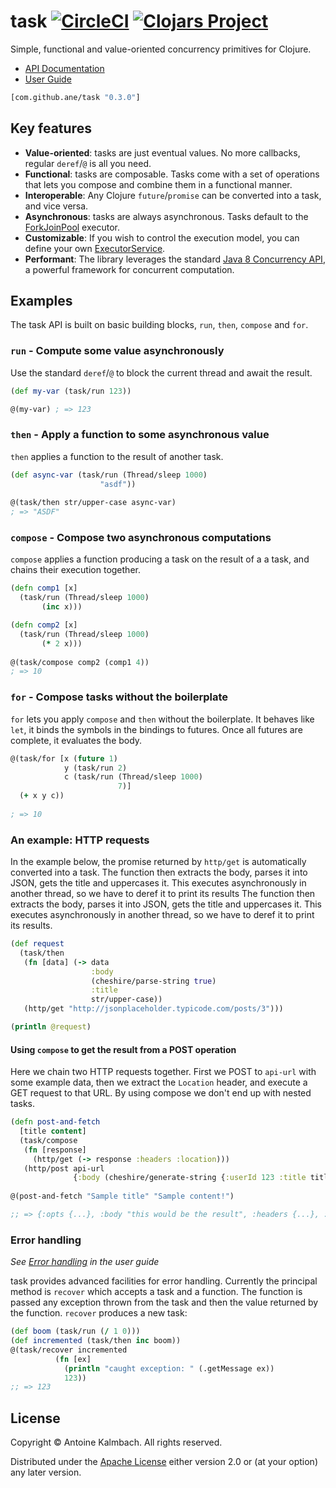 # task [![CircleCI](https://circleci.com/gh/ane/task/tree/master.svg?style=svg&circle-token=e18d6f0c73c42d24828e306f6c7de1fc639cbddd)](https://circleci.com/gh/ane/task/tree/master) [![Clojars Project](https://img.shields.io/clojars/v/com.github.ane/task.svg)](https://clojars.org/com.github.ane/task)

Simple, functional and value-oriented concurrency primitives for Clojure. 

  * [API Documentation](https://ane.github.io/task/api/)
  * [User Guide](https://ane.github.io/task/)

```clojure
[com.github.ane/task "0.3.0"]
```

## Key features

  * **Value-oriented**: tasks are just eventual values. No more callbacks, regular `deref`/`@` is all you need. 
  * **Functional**: tasks are composable. Tasks come with a set of operations that lets you compose
    and combine them in a functional manner.
  * **Interoperable**: Any Clojure `future`/`promise` can be converted into a task, and vice versa.
  * **Asynchronous**: tasks are always asynchronous. Tasks default to the
    [ForkJoinPool](https://docs.oracle.com/javase/8/docs/api/java/util/concurrent/ForkJoinPool.html?is-external=true)
    executor. 
  * **Customizable**: If you wish to control the execution model, you can define your own
    [ExecutorService](https://docs.oracle.com/javase/7/docs/api/java/util/concurrent/ExecutorService.html).
  * **Performant**: The library leverages the standard [Java 8 Concurrency
    API](https://docs.oracle.com/javase/8/docs/technotes/guides/concurrency/changes8.html), a
    powerful framework for concurrent computation.

## Examples

The task API is built on basic building blocks, `run`, `then`, `compose` and `for`.

### `run` - Compute some value asynchronously

Use the standard `deref`/`@` to block the current thread and await the result.

``` clojure
(def my-var (task/run 123))

@(my-var) ; => 123
```

### `then` - Apply a function to some asynchronous value

`then` applies a function to the result of another task.

``` clojure
(def async-var (task/run (Thread/sleep 1000)
                    "asdf"))
                    
@(task/then str/upper-case async-var)
; => "ASDF"
```

### `compose` - Compose two asynchronous computations

`compose` applies a function producing a task on the result of a a task, and chains their execution together.

``` clojure
(defn comp1 [x] 
  (task/run (Thread/sleep 1000)
       (inc x)))

(defn comp2 [x]
  (task/run (Thread/sleep 1000)
       (* 2 x)))
       
@(task/compose comp2 (comp1 4))
; => 10
```

### `for` - Compose tasks without the boilerplate

`for` lets you apply `compose` and `then` without the boilerplate. It behaves like `let`, it binds
the symbols in the bindings to futures. Once all futures are complete, it evaluates the body.

``` clojure
@(task/for [x (future 1)
            y (task/run 2)
            c (task/run (Thread/sleep 1000)
                        7)]
  (+ x y c))
  
; => 10
```

### An example: HTTP requests

In the example below, the promise returned by `http/get` is automatically converted into a task. The
function then extracts the body, parses it into JSON, gets the title and uppercases it. This
executes asynchronously in another thread, so we have to deref it to print its results The function
then extracts the body, parses it into JSON, gets the title and uppercases it. This executes
asynchronously in another thread, so we have to deref it to print its results.

``` clojure
(def request
  (task/then
   (fn [data] (-> data
                  :body
                  (cheshire/parse-string true)
                  :title
                  str/upper-case))
   (http/get "http://jsonplaceholder.typicode.com/posts/3")))

(println @request)
```

#### Using `compose` to get the result from a POST operation

Here we chain two HTTP requests together. First we POST to `api-url` with some example data, then
we extract the `Location` header, and execute a GET request to that URL. By using compose we don't
end up with nested tasks. 

``` clojure
(defn post-and-fetch
  [title content]
  (task/compose
   (fn [response]
     (http/get (-> response :headers :location)))
   (http/post api-url
              {:body (cheshire/generate-string {:userId 123 :title title :body content})})))
              
@(post-and-fetch "Sample title" "Sample content!")

;; => {:opts {...}, :body "this would be the result", :headers {...}, :status 200}

```

### Error handling

*See [Error handling](https://ane.github.io/task/#recovering-from-errors) in the user guide*

task provides advanced facilities for error handling. Currently the principal method is `recover`
which accepts a task and a function. The function is passed any exception thrown from the task and
then the value returned by the function. `recover` produces a new task:

``` clojure
(def boom (task/run (/ 1 0)))
(def incremented (task/then inc boom))
@(task/recover incremented
          (fn [ex]
            (println "caught exception: " (.getMessage ex))
            123))
;; => 123
```

## License

Copyright © Antoine Kalmbach. All rights reserved.

Distributed under the [Apache License](https://www.apache.org/licenses/LICENSE-2.0) either version 2.0 or (at
your option) any later version.
